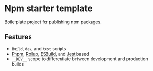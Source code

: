 # Npm starter template

Boilerplate project for publishing npm packages.

## Features

- `Build`, `dev`, and `test` scripts
- [Pnpm](https://github.com/pnpm/pnpm), [Rollup](https://github.com/rollup/rollup), [ESBuild](https://github.com/evanw/esbuild), and [Jest](https://github.com/facebook/jest) based
- `__DEV__` scope to differentiate between development and production builds
